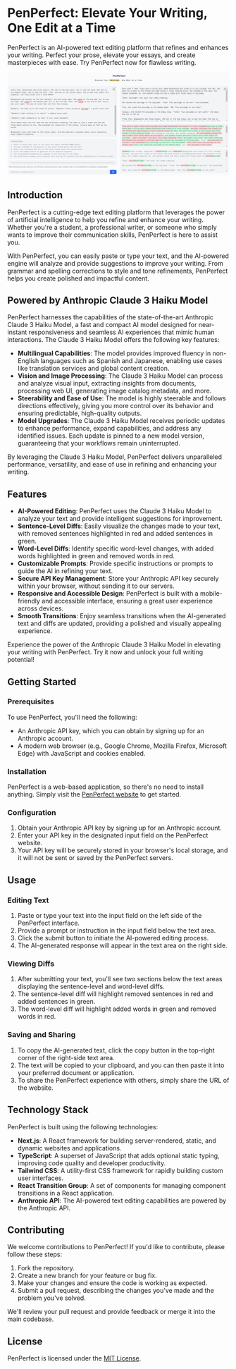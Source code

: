# PenPerfect: Elevate Your Writing, One Edit at a Time

PenPerfect is an AI-powered text editing platform that refines and enhances your writing. Perfect your prose, elevate your essays, and create masterpieces with ease. Try PenPerfect now for flawless writing.

![Screenshot](screenshots/penperfect.png)

## Introduction

PenPerfect is a cutting-edge text editing platform that leverages the power of artificial intelligence to help you refine and enhance your writing. Whether you're a student, a professional writer, or someone who simply wants to improve their communication skills, PenPerfect is here to assist you.

With PenPerfect, you can easily paste or type your text, and the AI-powered engine will analyze and provide suggestions to improve your writing. From grammar and spelling corrections to style and tone refinements, PenPerfect helps you create polished and impactful content.

## Powered by Anthropic Claude 3 Haiku Model

PenPerfect harnesses the capabilities of the state-of-the-art Anthropic Claude 3 Haiku Model, a fast and compact AI model designed for near-instant responsiveness and seamless AI experiences that mimic human interactions. The Claude 3 Haiku Model offers the following key features:

- **Multilingual Capabilities**: The model provides improved fluency in non-English languages such as Spanish and Japanese, enabling use cases like translation services and global content creation.
- **Vision and Image Processing**: The Claude 3 Haiku Model can process and analyze visual input, extracting insights from documents, processing web UI, generating image catalog metadata, and more.
- **Steerability and Ease of Use**: The model is highly steerable and follows directions effectively, giving you more control over its behavior and ensuring predictable, high-quality outputs.
- **Model Upgrades**: The Claude 3 Haiku Model receives periodic updates to enhance performance, expand capabilities, and address any identified issues. Each update is pinned to a new model version, guaranteeing that your workflows remain uninterrupted.

By leveraging the Claude 3 Haiku Model, PenPerfect delivers unparalleled performance, versatility, and ease of use in refining and enhancing your writing.

## Features

- **AI-Powered Editing**: PenPerfect uses the Claude 3 Haiku Model to analyze your text and provide intelligent suggestions for improvement.
- **Sentence-Level Diffs**: Easily visualize the changes made to your text, with removed sentences highlighted in red and added sentences in green.
- **Word-Level Diffs**: Identify specific word-level changes, with added words highlighted in green and removed words in red.
- **Customizable Prompts**: Provide specific instructions or prompts to guide the AI in refining your text.
- **Secure API Key Management**: Store your Anthropic API key securely within your browser, without sending it to our servers.
- **Responsive and Accessible Design**: PenPerfect is built with a mobile-friendly and accessible interface, ensuring a great user experience across devices.
- **Smooth Transitions**: Enjoy seamless transitions when the AI-generated text and diffs are updated, providing a polished and visually appealing experience.

Experience the power of the Anthropic Claude 3 Haiku Model in elevating your writing with PenPerfect. Try it now and unlock your full writing potential!

## Getting Started

### Prerequisites
To use PenPerfect, you'll need the following:
- An Anthropic API key, which you can obtain by signing up for an Anthropic account.
- A modern web browser (e.g., Google Chrome, Mozilla Firefox, Microsoft Edge) with JavaScript and cookies enabled.

### Installation
PenPerfect is a web-based application, so there's no need to install anything. Simply visit the [PenPerfect website](https://penperfect.llego.dev) to get started.

### Configuration
1. Obtain your Anthropic API key by signing up for an Anthropic account.
2. Enter your API key in the designated input field on the PenPerfect website.
3. Your API key will be securely stored in your browser's local storage, and it will not be sent or saved by the PenPerfect servers.

## Usage

### Editing Text
1. Paste or type your text into the input field on the left side of the PenPerfect interface.
2. Provide a prompt or instruction in the input field below the text area.
3. Click the submit button to initiate the AI-powered editing process.
4. The AI-generated response will appear in the text area on the right side.

### Viewing Diffs
1. After submitting your text, you'll see two sections below the text areas displaying the sentence-level and word-level diffs.
2. The sentence-level diff will highlight removed sentences in red and added sentences in green.
3. The word-level diff will highlight added words in green and removed words in red.

### Saving and Sharing
1. To copy the AI-generated text, click the copy button in the top-right corner of the right-side text area.
2. The text will be copied to your clipboard, and you can then paste it into your preferred document or application.
3. To share the PenPerfect experience with others, simply share the URL of the website.

## Technology Stack
PenPerfect is built using the following technologies:
- **Next.js**: A React framework for building server-rendered, static, and dynamic websites and applications.
- **TypeScript**: A superset of JavaScript that adds optional static typing, improving code quality and developer productivity.
- **Tailwind CSS**: A utility-first CSS framework for rapidly building custom user interfaces.
- **React Transition Group**: A set of components for managing component transitions in a React application.
- **Anthropic API**: The AI-powered text editing capabilities are powered by the Anthropic API.

## Contributing
We welcome contributions to PenPerfect! If you'd like to contribute, please follow these steps:

1. Fork the repository.
2. Create a new branch for your feature or bug fix.
3. Make your changes and ensure the code is working as expected.
4. Submit a pull request, describing the changes you've made and the problem you've solved.

We'll review your pull request and provide feedback or merge it into the main codebase.

## License
PenPerfect is licensed under the [MIT License](LICENSE).